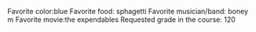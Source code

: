 Favorite color:blue 
Favorite food: sphagetti
Favorite musician/band: boney m
Favorite movie:the expendables
Requested grade in the course: 120
